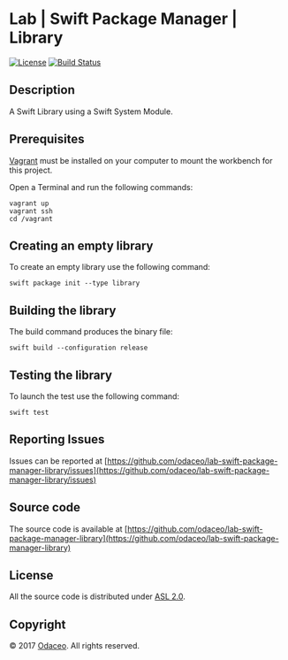 # Lab | Swift Package Manager | Library

[![License](https://img.shields.io/github/license/odaceo/lab-swift-package-manager-library.svg)](LICENSE)
[![Build Status](https://travis-ci.org/odaceo/lab-swift-package-manager-library.svg)](https://travis-ci.org/odaceo/lab-swift-package-manager-library)

## Description

A Swift Library using a Swift System Module.

## Prerequisites

[Vagrant](https://www.vagrantup.com/downloads.html) must be installed on your 
computer to mount the workbench for this project.

Open a Terminal and run the following commands:

```shell
vagrant up
vagrant ssh
cd /vagrant
```

## Creating an empty library

To create an empty library use the following command:

``` shell
swift package init --type library
```

## Building the library

The build command produces the binary file:

``` shell
swift build --configuration release
```

## Testing the library

To launch the test use the following command:

``` shell
swift test
```

## Reporting Issues

Issues can be reported at [https://github.com/odaceo/lab-swift-package-manager-library/issues](https://github.com/odaceo/lab-swift-package-manager-library/issues)

## Source code

The source code is available at [https://github.com/odaceo/lab-swift-package-manager-library](https://github.com/odaceo/lab-swift-package-manager-library)

## License

All the source code is distributed under [ASL 2.0](LICENSE).

## Copyright

© 2017 [Odaceo](http://odaceo.ch). All rights reserved.
